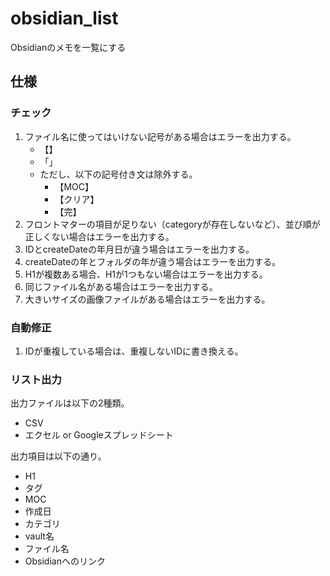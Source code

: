 # obsidian_list

Obsidianのメモを一覧にする

## 仕様

### チェック

1. ファイル名に使ってはいけない記号がある場合はエラーを出力する。
   - 【】
   - 「」
   - ただし、以下の記号付き文は除外する。
     - 【MOC】
     - 【クリア】
     - 【完】
2. フロントマターの項目が足りない（categoryが存在しないなど）、並び順が正しくない場合はエラーを出力する。
3. IDとcreateDateの年月日が違う場合はエラーを出力する。
4. createDateの年とフォルダの年が違う場合はエラーを出力する。
5. H1が複数ある場合、H1が1つもない場合はエラーを出力する。
6. 同じファイル名がある場合はエラーを出力する。
7. 大きいサイズの画像ファイルがある場合はエラーを出力する。

### 自動修正

1. IDが重複している場合は、重複しないIDに書き換える。

### リスト出力

出力ファイルは以下の2種類。

- CSV
- エクセル or Googleスプレッドシート

出力項目は以下の通り。

- H1
- タグ
- MOC
- 作成日
- カテゴリ
- vault名
- ファイル名
- Obsidianへのリンク

